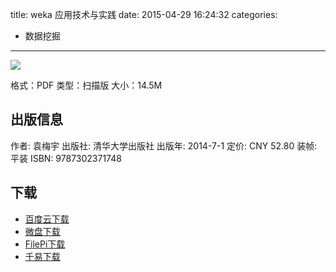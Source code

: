 title: weka 应用技术与实践
date: 2015-04-29 16:24:32
categories:
  - 数据挖掘
---

![](http://img3.douban.com/lpic/s27431845.jpg)

格式：PDF
类型：扫描版
大小：14.5M

<!--more-->

## 出版信息 ##

作者: 袁梅宇 
出版社: 清华大学出版社
出版年: 2014-7-1
定价: CNY 52.80
装帧: 平装
ISBN: 9787302371748

## 下载 ##

* [百度云下载](http://pan.baidu.com/s/1c04LjKs)
* [微盘下载](http://vdisk.weibo.com/s/aADaW4YROVRaA)
* [FilePi下载](http://filepi.com/i/I7tpkSf)
* [千易下载](http://1000eb.com/1ggch)